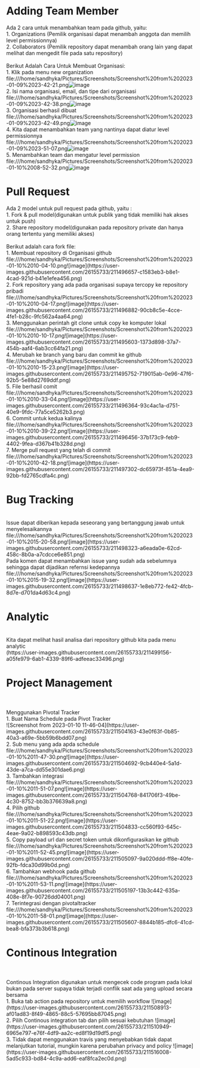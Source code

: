 <h1>Adding Team Member</h1>

Ada 2 cara untuk menambahkan team pada github, yaitu:
<br>1. Organizations (Pemilik organisasi dapat menambah anggota dan memilih level permissionnya)
<br>2. Collaborators (Pemilik repository dapat menambah orang lain yang dapat melihat dan mengedit file pada satu repository)
<br><br>
Berikut Adalah Cara Untuk Membuat Organisasi:
<br>1. Klik pada menu new organization
file:///home/sandhyka/Pictures/Screenshots/Screenshot%20from%202023-01-09%2023-42-21.png![image](https://user-images.githubusercontent.com/26155733/211492685-79226797-670b-47ba-b7ca-4aabb76d33a3.png)
<br>2. Isi nama organisasi, email, dan tipe dari organisasi
file:///home/sandhyka/Pictures/Screenshots/Screenshot%20from%202023-01-09%2023-42-38.png![image](https://user-images.githubusercontent.com/26155733/211492963-50136a95-b533-4a75-a01a-60076f523607.png)
<br>3. Organisasi berhasil dibuat
file:///home/sandhyka/Pictures/Screenshots/Screenshot%20from%202023-01-09%2023-42-49.png![image](https://user-images.githubusercontent.com/26155733/211493100-b201058f-3af0-4438-a1dd-21d929624504.png)
<br>4. Kita dapat menambahkan team yang nantinya dapat diatur level permissionnya
file:///home/sandhyka/Pictures/Screenshots/Screenshot%20from%202023-01-09%2023-51-07.png![image](https://user-images.githubusercontent.com/26155733/211493215-1d3f0f07-a394-4943-bec5-b269dfd4213d.png)
<br>5. Menambahkan team dan mengatur level permission
file:///home/sandhyka/Pictures/Screenshots/Screenshot%20from%202023-01-10%2008-52-32.png![image](https://user-images.githubusercontent.com/26155733/211493935-8927e677-23e0-4eff-96d1-a01543a95732.png)

<H1>Pull Request</h1>
Ada 2 model untuk pull request pada github, yaitu :
<br>1. Fork & pull model(digunakan untuk publik yang tidak memiliki hak akses untuk push)
<br>2. Share repository model(digunakan pada repository private dan hanya orang tertentu yang memiliki akses)
<br><br>
Berikut adalah cara fork file:
<br>1. Membuat repository di Organisasi github
file:///home/sandhyka/Pictures/Screenshots/Screenshot%20from%202023-01-10%2010-04-10.png![image](https://user-images.githubusercontent.com/26155733/211496657-c1583eb3-b8e1-4cad-921d-b41e1efea456.png)
<br>2. Fork repository yang ada pada organisasi supaya tercopy ke repository pribadi
file:///home/sandhyka/Pictures/Screenshots/Screenshot%20from%202023-01-10%2010-04-17.png![image](https://user-images.githubusercontent.com/26155733/211496882-90cb8c5e-4cce-4fe1-b28c-9fc562a4aa64.png)
<br>3. Menggunakan perintah git clone untuk copy ke komputer lokal
file:///home/sandhyka/Pictures/Screenshots/Screenshot%20from%202023-01-10%2010-10-17.png![image](https://user-images.githubusercontent.com/26155733/211495603-1373d898-37a7-454b-aaf4-6ab3cc64fa21.png)
<br>4. Merubah ke branch yang baru dan commit ke github
file:///home/sandhyka/Pictures/Screenshots/Screenshot%20from%202023-01-10%2010-15-23.png![image](https://user-images.githubusercontent.com/26155733/211495752-719015ab-0e96-47f6-92b5-5e88d2769ddf.png)
<br>5. File berhasil comit
file:///home/sandhyka/Pictures/Screenshots/Screenshot%20from%202023-01-10%2010-33-04.png![image](https://user-images.githubusercontent.com/26155733/211496364-93c4ac1a-d751-40e9-9fdc-77a5ce5262b3.png)
<br>6. Commit untuk kedua kalinya
file:///home/sandhyka/Pictures/Screenshots/Screenshot%20from%202023-01-10%2010-39-22.png![image](https://user-images.githubusercontent.com/26155733/211496456-37b173c9-feb9-4402-9fea-d367b41b328d.png)
<br>7. Merge pull request yang telah di commit
file:///home/sandhyka/Pictures/Screenshots/Screenshot%20from%202023-01-10%2010-42-18.png![image](https://user-images.githubusercontent.com/26155733/211497302-dc65973f-851a-4ea9-92bb-fd2765cdfa4c.png)
<br>
<h1>Bug Tracking</h1>
<br>Issue dapat diberikan kepada seseorang yang bertanggung jawab untuk menyelesaikannya
file:///home/sandhyka/Pictures/Screenshots/Screenshot%20from%202023-01-10%2015-20-58.png![image](https://user-images.githubusercontent.com/26155733/211498323-a6eada0e-62cd-458c-8b0a-a7cdcce6e851.png)
<br>Pada komen dapat menambahkan issue yang sudah ada sebelumnya sehingga dapat dijadikan refernsi kedepannya
file:///home/sandhyka/Pictures/Screenshots/Screenshot%20from%202023-01-10%2015-19-32.png![image](https://user-images.githubusercontent.com/26155733/211498637-1e8eb772-fe42-4fcb-8d7e-d701da4d63c4.png)
<h1>Analytic</h1>
<br> Kita dapat melihat hasil analisa dari repository github kita pada menu analytic
<br>(https://user-images.githubusercontent.com/26155733/211499156-a05fe979-6ab1-4339-89f6-adfeeac33496.png)
<h1>Project Management</h1>
<br><br>
Menggunakan Pivotal Tracker
<br>1. Buat Nama Schedule pada Pivot Tracker<br>
![Screenshot from 2023-01-10 11-46-04](https://user-images.githubusercontent.com/26155733/211504163-43e0f63f-0b85-40a3-a69e-5bb59b6bdd07.png)
<br>2. Sub menu yang ada apda schedule 
file:///home/sandhyka/Pictures/Screenshots/Screenshot%20from%202023-01-10%2011-47-30.png![image](https://user-images.githubusercontent.com/26155733/211504692-9cb440e4-5a1d-43de-a7ca-dd55e301dae6.png)
<br>3. Tambahkan integrasi
file:///home/sandhyka/Pictures/Screenshots/Screenshot%20from%202023-01-10%2011-51-07.png![image](https://user-images.githubusercontent.com/26155733/211504768-841706f3-49be-4c30-8752-bb3b376639a8.png)
<br>4. Pilih github
file:///home/sandhyka/Pictures/Screenshots/Screenshot%20from%202023-01-10%2011-51-22.png![image](https://user-images.githubusercontent.com/26155733/211504833-cc560f93-645c-4eae-9a02-b898593c43db.png)
<br>5. Copy payload url dan secret token untuk dikonfigurasikan ke github
file:///home/sandhyka/Pictures/Screenshots/Screenshot%20from%202023-01-10%2011-52-45.png![image](https://user-images.githubusercontent.com/26155733/211505097-9a020ddd-ff8e-40fe-92fb-fdca30d99b0d.png)
<br>6. Tambahkan webhook pada github
file:///home/sandhyka/Pictures/Screenshots/Screenshot%20from%202023-01-10%2011-53-11.png![image](https://user-images.githubusercontent.com/26155733/211505197-13b3c442-635a-408e-8f7e-90726dd04001.png)
<br>7. Terintegrasi dengan pivotaltracker
file:///home/sandhyka/Pictures/Screenshots/Screenshot%20from%202023-01-10%2011-58-01.png![image](https://user-images.githubusercontent.com/26155733/211505607-8844b185-dfc6-41cd-bea8-bfa373b3b618.png)

<h1>Continous Integration</h1>
<br><br>
Continous Integration digunakan untuk mengecek code program pada lokal bukan pada server supaya tidak terjadi conflik saat ada yang upload secara bersama
<br>
1. Buka tab action pada repository untuk memilih workflow
![image](https://user-images.githubusercontent.com/26155733/211508913-af01ad83-8f49-4865-88c5-57695bb87045.png)
<br>
2. Pilih Continous integration tab dan pilih sesuai kebutuhan
![image](https://user-images.githubusercontent.com/26155733/211510949-6965e797-e76f-4df9-aa2c-ed8f19d19df5.png)
<br>
3. Tidak dapat menggunakan travis yang menyebabkan tidak dapat melanjutkan tutorial, mungkin karena perubahan privacy and policy
![image](https://user-images.githubusercontent.com/26155733/211516008-5ad5c933-bd84-4c9a-add6-eaf8fca2ec0d.png)






